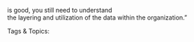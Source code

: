 is good, you still need to understand  
the layering and utilization of the data 
within the organization.”

   Tags & Topics:
   